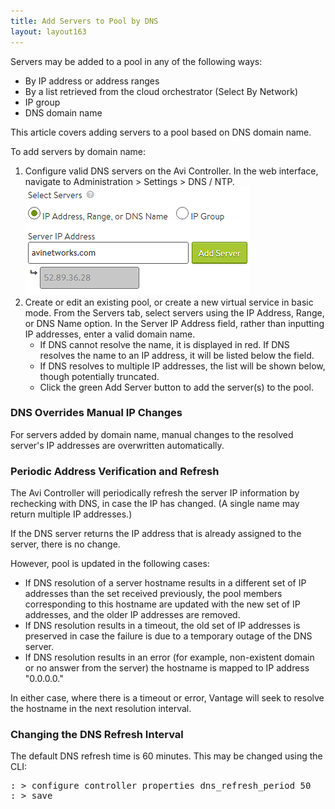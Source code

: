 ```yaml
---
title: Add Servers to Pool by DNS
layout: layout163
---
```

Servers may be added to a pool in any of the following ways:

* By IP address or address ranges
* By a list retrieved from the cloud orchestrator (Select By Network)
* IP group
* DNS domain name 

This article covers adding servers to a pool based on DNS domain name.

To add servers by domain name:
<ol> 
 <li>Configure valid DNS servers on the Avi Controller. In the web interface, navigate to Administration &gt; Settings &gt; DNS / NTP.<img class="size-full wp-image-381 alignnone" src="img/DNS.png" alt="DNS" width="359" height="173"></li> 
 <li>Create or edit an existing pool, or create a new virtual service in basic mode. From the Servers tab, select servers using the IP Address, Range, or DNS Name option. In the Server IP Address field, rather than inputting IP addresses, enter a valid domain name. 
  <ul> 
   <li>If DNS cannot resolve the name, it is displayed in red. If DNS resolves the name to an IP address, it will be listed below the field.</li> 
   <li>If DNS resolves to multiple IP addresses, the list will be shown below, though potentially truncated.</li> 
   <li>Click the green Add Server button to add the server(s) to the pool.</li> 
  </ul> </li> 
</ol> 

### DNS Overrides Manual IP Changes

For servers added by domain name, manual changes to the resolved server's IP addresses are overwritten automatically.

### Periodic Address Verification and Refresh

The Avi Controller will periodically refresh the server IP information by rechecking with DNS, in case the IP has changed. (A single name may return multiple IP addresses.)

If the DNS server returns the IP address that is already assigned to the server, there is no change.

However, pool is updated in the following cases:

* If DNS resolution of a server hostname results in a different set of IP addresses than the set received previously, the pool members corresponding to this hostname are updated with the new set of IP addresses, and the older IP addresses are removed. 
* If DNS resolution results in a timeout, the old set of IP addresses is preserved in case the failure is due to a temporary outage of the DNS server. 
* If DNS resolution results in an error (for example, non-existent domain or no answer from the server) the hostname is mapped to IP address "0.0.0.0." 

In either case, where there is a timeout or error, Vantage will seek to resolve the hostname in the next resolution interval.

### Changing the DNS Refresh Interval

The default DNS refresh time is 60 minutes. This may be changed using the CLI:

<pre class="">: &gt; configure controller properties dns_refresh_period 50
: &gt; save</pre> 